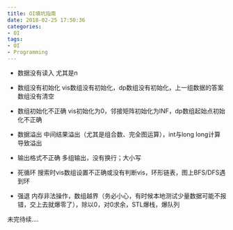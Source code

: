 ```yaml
---
title: OI填坑指南
date: 2018-02-25 17:50:36
categories:
- OI
tags:
- OI
- Programming
---
```


- 数据没有读入
尤其是n

- 数组没有初始化
vis数组没有初始化，dp数组没有初始化，上一组数据的答案数组没有清空

- 数组初始化不正确
vis初始化为0，邻接矩阵初始化为INF，dp数组起始点初始化不正确

- 数据溢出
中间结果溢出（尤其是组合数、完全图运算），int与long long计算导致溢出

- 输出格式不正确
多组输出，没有换行；大小写

- 死循环
搜索时vis数组设置不正确或没有判断vis，环形链表，图上BFS/DFS遇到环

- 强退
内存非法操作，数组越界（务必小心，有时候本地测试少量数据可能不报错，交上去就爆零了），除以0，对0求余，STL爆栈，爆队列

未完待续....